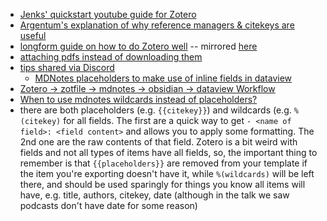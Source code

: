 - [Jenks' quickstart youtube guide for Zotero](https://www.youtube.com/watch?v=_Fjhad-Z61o) 
- [Argentum's explanation of why reference managers & citekeys are useful](https://discord.com/channels/686053708261228577/722584061087842365/814168053541240892)
- [longform guide on how to do Zotero well](https://ikashnitsky.github.io/2019/zotero/) -- mirrored [here](https://habr.com/en/post/443798/)
- [attaching pdfs instead of downloading them](https://www.zotero.org/support/attaching_files)
- [tips shared via Discord](https://discord.com/channels/686053708261228577/722584061087842365/837390206503092234)
	* [MDNotes placeholders to make use of inline fields in dataview](https://discord.com/channels/686053708261228577/722584061087842365/836340716485476373)
- [Zotero -> zotfile -> mdnotes -> obsidian -> dataview Workflow](https://forum.obsidian.md/t/zotero-zotfile-mdnotes-obsidian-dataview-workflow/15536)
- [When to use mdnotes wildcards instead of placeholders?](https://publish.obsidian.md/argenos/tools+%26+software/zotero/zotero-tips/When+to+use+mdnotes+wildcards+instead+of+placeholders%3F)
- there are both placeholders (e.g. `{{citekey}}`) and wildcards (e.g. `%(citekey)` for all fields. The first are a quick way to get `- <name of field>: <field content>` and allows you to apply some formatting. The 2nd one are the raw contents of that field. Zotero is a bit weird with fields and not all types of items have all fields, so, the important thing to remember is that `{{placeholders}}` are removed from your template if the item you're exporting doesn't have it, while `%(wildcards)` will be left there, and should be used sparingly for things you know all items will have, e.g. title, authors, citekey, date (although in the talk we saw podcasts don't have date for some reason)
